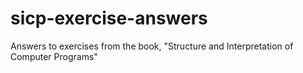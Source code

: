 # sicp-exercise-answers

Answers to exercises from the book, "Structure and Interpretation of Computer Programs"
